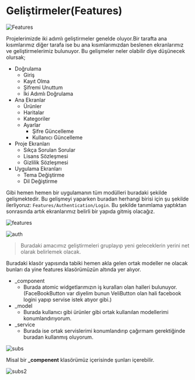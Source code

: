 # Geliştirmeler(Features)

![Features](../../image/drawio/folders-Features.png)

Projelerimizde iki adımlı geliştirmeler genelde oluyor.Bir tarafta ana kısımlarımız diğer tarafa ise bu ana kısımlarımızdan beslenen ekranlarımız ve geliştirmelerimiz bulunuyor. Bu gelişmeler neler olabilir diye düşünecek olursak;

- Doğrulama
  - Giriş
  - Kayıt Olma
  - Şifremi Unuttum
  - İki Adımlı Doğrulama
- Ana Ekranlar
  - Ürünler
  - Haritalar
  - Kategoriler
  - Ayarlar
    - Şifre Güncelleme
    - Kullanıcı Güncelleme
- Proje Ekranları
  - Sıkça Sorulan Sorular
  - Lisans Sözleşmesi
  - Gizlilik Sözleşmesi
- Uygulama Ekranları
  - Tema Değiştirme
  - Dil Değiştirme

Gibi hemen hemen bir uygulamanın tüm modülleri buradaki şekilde gelişmektedir. Bu gelişmeyi yaparken buradan herhangi birisi için şu şekilde ilerliyoruz: `Features/Authentication/Login`. Bu şekilde tanımlama yaptıktan sonrasında artık ekranlarımız belirli bir yapıda gitmiş olacağız.

![features](../../image/features/_features.png)

![auth](../../image/features/_feautres2.png)

> Buradaki amacımız geliştirmeleri gruplayıp yeni geleceklerin yerini net olarak belirlemek olacak.

Buradaki klasör yapısında tabiki hemen akla gelen ortak modeller ne olacak bunları da yine features klasörümüzün altında yer alıyor.

- \_component
  - Burada atomic widgetlarımızın iş kuralları olan halleri bulunuyor.(FaceBookButton var diyelim bunun VeliButton olan hali facebook logini yapıp servise istek atıyor gibi.)
- \_model
  - Burada kullanıcı gibi ürünler gibi ortak kullanılan modellerimi konumlandırıyorum.
- \_service
  - Burada ise ortak servislerimi konumlandırıp çağırmam gerektiğinde buradan kullanmış oluyorum.

![subs](../../image/features/_subs.png)

Misal bir **\_compenent** klasörümüz içerisinde şunları içerebilir.

![subs2](../../image/features/_subs2.png)
